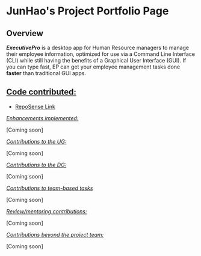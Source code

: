 # JunHao's Project Portfolio Page

## Overview

***ExecutivePro*** is a desktop app for Human Resource managers to manage their employee information, optimized for use via a Command Line Interface (CLI) while still having the benefits of a Graphical User Interface (GUI).
If you can type fast, EP can get your employee management tasks done **faster** than traditional GUI apps.


## <ins>Code contributed: </ins>
* [RepoSense Link](https://nus-cs2103-ay2223s2.github.io/tp-dashboard/?search=junhao247&breakdown=true&sort=groupTitle&sortWithin=title&since=2023-02-17&timeframe=commit&mergegroup=&groupSelect=groupByRepos&checkedFileTypes=docs~functional-code~test-code~other)

*<ins>Enhancements implemented: </ins>*

[Coming soon]

*<ins>Contributions to the UG: </ins>*

[Coming soon]

*<ins>Contributions to the DG: </ins>*

[Coming soon]

*<ins>Contributions to team-based tasks</ins>*

[Coming soon]

*<ins>Review/mentoring contributions: </ins>*

[Coming soon]

*<ins>Contributions beyond the project team: </ins>*

[Coming soon]
